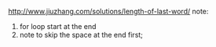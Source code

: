 http://www.jiuzhang.com/solutions/length-of-last-word/
note:
1. for loop start at the end
2. note to skip the space at the end first;
